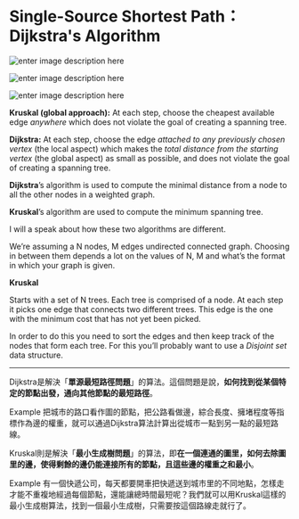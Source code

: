 # Single-Source Shortest Path：Dijkstra's Algorithm
![enter image description here](https://github.com/alrightchiu/SecondRound/blob/master/content/Algorithms%20and%20Data%20Structures/Graph%20series/ShortestPath_fig/SingleSource_Dijkstra/f1.png?raw=true)

![enter image description here](https://s04121155.s3.amazonaws.com/Other+Works/D1.jpg)


![enter image description here](https://s04121155.s3.amazonaws.com/Other+Works/D2.jpg)


**Kruskal (global approach):** At each step, choose the cheapest available edge _anywhere_ which does not violate the goal of creating a spanning tree.

**Dijkstra:** At each step, choose the edge _attached to any previously chosen vertex_ (the local aspect) which makes the _total distance from the starting vertex_ (the global aspect) as small as possible, and does not violate the goal of creating a spanning tree.

**Dijkstra**’s algorithm is used to compute the minimal distance from a node to all the other nodes in a weighted graph.

**Kruskal**’s algorithm are used to compute the minimum spanning tree.

I will a speak about how these two algorithms are different.

We’re assuming a N nodes, M edges undirected connected graph. Choosing in between them depends a lot on the values of N, M and what’s the format in which your graph is given.

**Kruskal**

Starts with a set of N trees. Each tree is comprised of a node. At each step it picks one edge that connects two different trees. This edge is the one with the minimum cost that has not yet been picked.

In order to do this you need to sort the edges and then keep track of the nodes that form each tree. For this you’ll probably want to use a _Disjoint set_ data structure.

--------------------------------

Dijkstra是解決「**單源最短路徑問題**」的算法。這個問題是說，**如何找到從某個特定的節點出發，通向其他節點的最短路徑**。

Example
把城市的路口看作圖的節點，把公路看做邊，綜合長度、擁堵程度等指標作為邊的權重，就可以通過Dijkstra算法計算出從城市一點到另一點的最短路線。


Kruskal則是解決「**最小生成樹問題**」的算法，即**在一個連通的圖里，如何去除圖里的邊，使得剩餘的邊仍能連接所有的節點，且這些邊的權重之和最小**。

Example
有一個快遞公司，每天都要開車把快遞送到城市里的不同地點，怎樣走才能不重複地經過每個節點，還能讓總時間最短呢？我們就可以用Kruskal這樣的最小生成樹算法，找到一個最小生成樹，只需要按這個路線走就行了。


  



